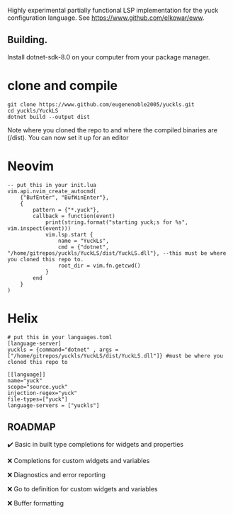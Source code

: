 Highly experimental partially functional LSP implementation for the yuck configuration language. See https://www.github.com/elkowar/eww.
## Building.
Install dotnet-sdk-8.0 on your computer from your package manager.

# clone and compile
```
git clone https://www.github.com/eugenenoble2005/yuckls.git
cd yuckls/YuckLS
dotnet build --output dist
```

Note where you cloned the repo to and where the compiled binaries are (/dist). You can now set it up for an editor

# Neovim
```
-- put this in your init.lua
vim.api.nvim_create_autocmd(
    {"BufEnter", "BufWinEnter"},
    {
        pattern = {"*.yuck"},
        callback = function(event)
            print(string.format("starting yuck;s for %s", vim.inspect(event)))
            vim.lsp.start {
                name = "YuckLs",
                cmd = {"dotnet", "/home/gitrepos/yuckls/YuckLS/dist/YuckLS.dll"}, --this must be where you cloned this repo to.
                root_dir = vim.fn.getcwd()
            }
        end
    }
)
```

# Helix
```
# put this in your languages.toml
[language-server]
yuckls = {command="dotnet" , args = ["/home/gitrepos/yuckls/YuckLS/dist/YuckLS.dll"]} #must be where you cloned this repo to

[[language]]
name="yuck"
scope="source.yuck"
injection-regex="yuck"
file-types=["yuck"]
language-servers = ["yuckls"]
```

## ROADMAP
✔️ Basic in built type completions for widgets and properties

❌ Completions for custom widgets and variables

❌ Diagnostics and error reporting

❌ Go to definition for custom widgets and variables

❌ Buffer formatting  

